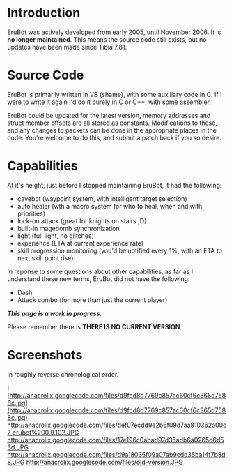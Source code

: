 # Introduction #

EruBot was actively developed from early 2005, until November 2006. It is **no longer maintained**. This means the source code still exists, but no updates have been made since Tibia 7.81.

# Source Code #

EruBot is primarily written in VB (shame), with some auxiliary code in C. If I were to write it again I'd do it purely in C or C++, with some assembler.

EruBot could be updated for the latest version, memory addresses and struct member offsets are all stored as constants. Modifications to these, and any changes to packets can be done in the appropriate places in the code. You're welcome to do this, and submit a patch back if you so desire.

# Capabilities #

At it's height, just before I stopped maintaining EruBot, it had the following:
  * cavebot (waypoint system, with intelligent target selection)
  * auto healer (wth a macro system for who to heal, when and with priorities)
  * lock-on attack (great for knights on stairs ;D)
  * built-in magebomb synchronization
  * light (full light, no glitches)
  * experience (ETA at current experience rate)
  * skill progression monitoring (you'd be notified every 1%, with an ETA to next skill point rise)

In reponse to some questions about other capabilities, as far as I understand these new terms, EruBot did not have the following:
  * Dash
  * Attack combo (for more than just the current player)

_**This page is a work in progress**_.

Please remember there is **THERE IS NO CURRENT VERSION**.

# Screenshots #

In roughly reverse chronological order.

![http://anacrolix.googlecode.com/files/d9fcd8d7769c857ac60cf6c365d7588c.jpg](http://anacrolix.googlecode.com/files/d9fcd8d7769c857ac60cf6c365d7588c.jpg)
http://anacrolix.googlecode.com/files/def07ecdd9e2b6f09d7aa810362a00c7_erubot%200.9.102.JPG
http://anacrolix.googlecode.com/files/17e196c0abad97d35adb6a0265d6d53d.JPG
http://anacrolix.googlecode.com/files/d9a18035f09a07ab9cdd35ba14f7b8d8.JPG
http://anacrolix.googlecode.com/files/old-version.JPG